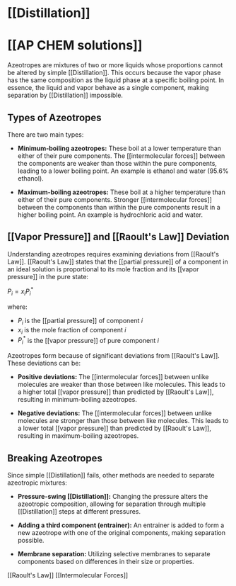 # [[Distillation]]
# [[AP CHEM solutions]]
Azeotropes are mixtures of two or more liquids whose proportions cannot be altered by simple [[Distillation]].  This occurs because the vapor phase has the same composition as the liquid phase at a specific boiling point.  In essence, the liquid and vapor behave as a single component, making separation by [[Distillation]] impossible.

## Types of Azeotropes

There are two main types:

* **Minimum-boiling azeotropes:** These boil at a lower temperature than either of their pure components.  The [[intermolecular forces]] between the components are weaker than those within the pure components, leading to a lower boiling point.  An example is ethanol and water (95.6% ethanol).

* **Maximum-boiling azeotropes:** These boil at a higher temperature than either of their pure components.  Stronger [[intermolecular forces]] between the components than within the pure components result in a higher boiling point.  An example is hydrochloric acid and water.


## [[Vapor Pressure]] and [[Raoult's Law]] Deviation

Understanding azeotropes requires examining deviations from [[Raoult's Law]].  [[Raoult's Law]] states that the [[partial pressure]] of a component in an ideal solution is proportional to its mole fraction and its [[vapor pressure]] in the pure state:

$P_i = x_i P_i^*$

where:

* $P_i$ is the [[partial pressure]] of component $i$
* $x_i$ is the mole fraction of component $i$
* $P_i^*$ is the [[vapor pressure]] of pure component $i$

Azeotropes form because of significant deviations from [[Raoult's Law]].  These deviations can be:

* **Positive deviations:**  The [[intermolecular forces]] between unlike molecules are weaker than those between like molecules.  This leads to a higher total [[vapor pressure]] than predicted by [[Raoult's Law]], resulting in minimum-boiling azeotropes.

* **Negative deviations:** The [[intermolecular forces]] between unlike molecules are stronger than those between like molecules. This leads to a lower total [[vapor pressure]] than predicted by [[Raoult's Law]], resulting in maximum-boiling azeotropes.


## Breaking Azeotropes

Since simple [[Distillation]] fails, other methods are needed to separate azeotropic mixtures:

* **Pressure-swing [[Distillation]]:** Changing the pressure alters the azeotropic composition, allowing for separation through multiple [[Distillation]] steps at different pressures.

* **Adding a third component (entrainer):** An entrainer is added to form a new azeotrope with one of the original components, making separation possible.

* **Membrane separation:**  Utilizing selective membranes to separate components based on differences in their size or properties.


[[Raoult's Law]]  [[Intermolecular Forces]]